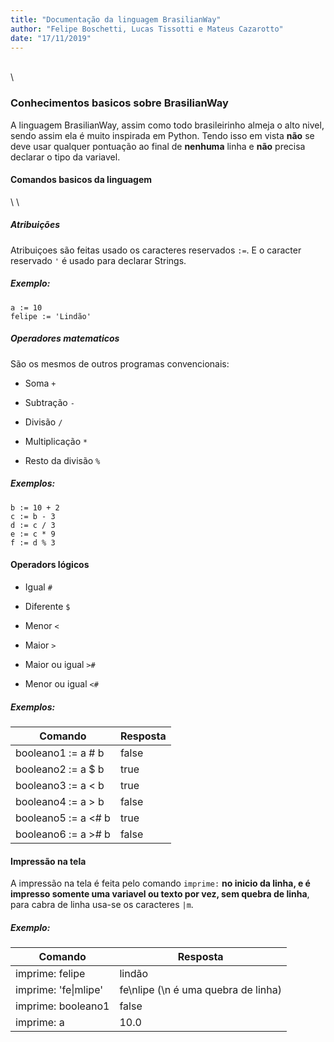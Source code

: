 ```yaml
---
title: "Documentação da linguagem BrasilianWay"
author: "Felipe Boschetti, Lucas Tissotti e Mateus Cazarotto"
date: "17/11/2019"
---
```

\
\ 

### Conhecimentos basicos sobre BrasilianWay
  A linguagem BrasilianWay, assim como todo brasileirinho almeja o alto nivel, sendo assim ela é muito inspirada em Python.
  Tendo isso em vista **não** se deve usar qualquer pontuação ao final de **nenhuma** linha e **não** precisa declarar o tipo da variavel.

#### Comandos basicos da linguagem
\ 
\ 

##### Atribuições

Atribuiçoes são feitas usado os caracteres reservados `:=`.
E o caracter reservado `'` é usado para declarar Strings.

##### Exemplo:
```
a := 10
felipe := 'Lindão'
```

##### **Operadores matematicos**
São os mesmos de outros programas convencionais:
* Soma `+`

* Subtração `-`

* Divisão `/`

* Multiplicação `*`

* Resto da divisão `%`

##### Exemplos:

```
b := 10 + 2
c := b - 3 
d := c / 3 
e := c * 9 
f := d % 3
```
#### **Operadors lógicos**

* Igual `#`

* Diferente `$`

* Menor `<`

* Maior `>`

* Maior ou igual `>#`

* Menor ou igual `<#`

##### Exemplos:


Comando             | Resposta
--------------------|-----------
booleano1 := a # b  |false
booleano2 := a $ b  |true
booleano3 := a < b  |true
booleano4 := a > b  |false
booleano5 := a <# b |true
booleano6 := a ># b |false




#### Impressão na tela

A impressão na tela é feita pelo comando `imprime:` **no inicio da linha, e é impresso somente uma variavel ou texto por vez, sem quebra de linha**, para cabra de linha usa-se os caracteres `|m`.

##### Exemplo:

Comando           |Resposta
------------------|---------
imprime: felipe   |lindão
imprime: 'fe\|mlipe'|fe\\nlipe (\\n é uma quebra de linha)
imprime: booleano1|false
imprime: a        |10.0

